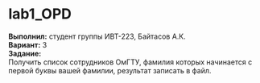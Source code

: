 # lab1_OPD
**Выполнил:** студент группы ИВТ-223, Байтасов А.К.  
**Вариант:** 3    
**Задание:**  
Получить список сотрудников ОмГТУ, фамилия которых начинается с первой буквы вашей фамилии, результат записать в файл.
